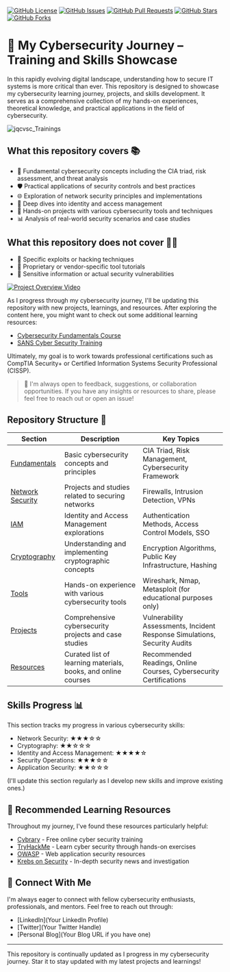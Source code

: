 [![GitHub License](https://img.shields.io/github/license/yourusername/your-repo-name)](https://github.com/yourusername/your-repo-name/blob/main/LICENSE)
[![GitHub Issues](https://img.shields.io/github/issues/yourusername/your-repo-name)](https://github.com/yourusername/your-repo-name/issues)
[![GitHub Pull Requests](https://img.shields.io/github/issues-pr/yourusername/your-repo-name)](https://github.com/yourusername/your-repo-name/pulls)
[![GitHub Stars](https://img.shields.io/github/stars/yourusername/your-repo-name)](https://github.com/yourusername/your-repo-name/stargazers)
[![GitHub Forks](https://img.shields.io/github/forks/yourusername/your-repo-name)](https://github.com/yourusername/your-repo-name/network/members)

# 🚀 My Cybersecurity Journey – Training and Skills Showcase

In this rapidly evolving digital landscape, understanding how to secure IT systems is more critical than ever. This repository is designed to showcase my cybersecurity learning journey, projects, and skills development. It serves as a comprehensive collection of my hands-on experiences, theoretical knowledge, and practical applications in the field of cybersecurity.

![jqcvsc_Trainings](https://github.com/user-attachments/assets/47c9663f-39b9-4692-a7fd-50d5dc80f937)

## What this repository covers 📚

- 🔐 Fundamental cybersecurity concepts including the CIA triad, risk assessment, and threat analysis
- 🛡️ Practical applications of security controls and best practices
- 🌐 Exploration of network security principles and implementations
- 🔑 Deep dives into identity and access management
- 🔧 Hands-on projects with various cybersecurity tools and techniques
- 📊 Analysis of real-world security scenarios and case studies

## What this repository does not cover 🙅‍♂️

- 🚫 Specific exploits or hacking techniques
- 🚫 Proprietary or vendor-specific tool tutorials
- 🚫 Sensitive information or actual security vulnerabilities

[![Project Overview Video](images/video_placeholder.png)](https://youtu.be/your-video-id)

As I progress through my cybersecurity journey, I'll be updating this repository with new projects, learnings, and resources. After exploring the content here, you might want to check out some additional learning resources:

- [Cybersecurity Fundamentals Course](https://www.coursera.org/specializations/intro-cyber-security)
- [SANS Cyber Security Training](https://www.sans.org/cyber-security-courses/)

Ultimately, my goal is to work towards professional certifications such as CompTIA Security+ or Certified Information Systems Security Professional (CISSP).

> 💁 I'm always open to feedback, suggestions, or collaboration opportunities. If you have any insights or resources to share, please feel free to reach out or open an issue!

## Repository Structure 📁

| **Section**                   | **Description**                                                          | **Key Topics**                                                           |
|-------------------------------|---------------------------------------------------------------------------|---------------------------------------------------------------------------|
| [Fundamentals](./fundamentals)| Basic cybersecurity concepts and principles                               | CIA Triad, Risk Management, Cybersecurity Framework                      |
| [Network Security](./network) | Projects and studies related to securing networks                         | Firewalls, Intrusion Detection, VPNs                                     |
| [IAM](./iam)                  | Identity and Access Management explorations                               | Authentication Methods, Access Control Models, SSO                       |
| [Cryptography](./crypto)      | Understanding and implementing cryptographic concepts                     | Encryption Algorithms, Public Key Infrastructure, Hashing                |
| [Tools](./tools)              | Hands-on experience with various cybersecurity tools                      | Wireshark, Nmap, Metasploit (for educational purposes only)              |
| [Projects](./projects)        | Comprehensive cybersecurity projects and case studies                     | Vulnerability Assessments, Incident Response Simulations, Security Audits |
| [Resources](./resources)      | Curated list of learning materials, books, and online courses             | Recommended Readings, Online Courses, Cybersecurity Certifications       |

## Skills Progress 📊

This section tracks my progress in various cybersecurity skills:

- Network Security: ★★★☆☆
- Cryptography: ★★☆☆☆
- Identity and Access Management: ★★★★☆
- Security Operations: ★★★☆☆
- Application Security: ★★☆☆☆

(I'll update this section regularly as I develop new skills and improve existing ones.)

## 🎒 Recommended Learning Resources

Throughout my journey, I've found these resources particularly helpful:

- [Cybrary](https://www.cybrary.it/) - Free online cyber security training
- [TryHackMe](https://tryhackme.com/) - Learn cyber security through hands-on exercises
- [OWASP](https://owasp.org/) - Web application security resources
- [Krebs on Security](https://krebsonsecurity.com/) - In-depth security news and investigation

## 🤝 Connect With Me

I'm always eager to connect with fellow cybersecurity enthusiasts, professionals, and mentors. Feel free to reach out through:

- [LinkedIn](Your LinkedIn Profile)
- [Twitter](Your Twitter Handle)
- [Personal Blog](Your Blog URL if you have one)

---

This repository is continually updated as I progress in my cybersecurity journey. Star it to stay updated with my latest projects and learnings!
